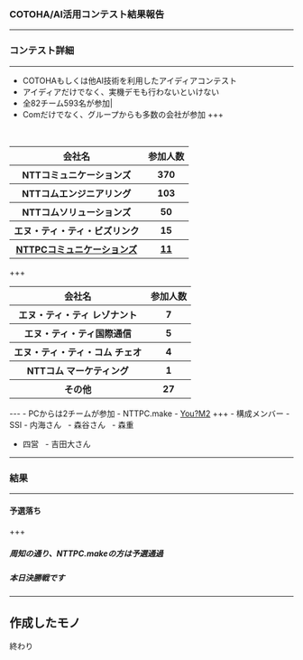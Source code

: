 ### COTOHA/AI活用コンテスト結果報告
---
### コンテスト詳細
---
- COTOHAもしくは他AI技術を利用したアイディアコンテスト
 - アイディアだけでなく、実機デモも行わないといけない
- 全82チーム593名が参加|
 - Comだけでなく、グループからも多数の会社が参加
+++
<table>
  <tr>
    <th>会社名</th>
    <th>参加人数</th> 
  </tr>
  <tr>
    <th>NTTコミュニケーションズ</th>
    <th>370</th>
  </tr>
  <tr>
    <th>NTTコムエンジニアリング</th>
    <th>103</th> 
  </tr>
  <tr>
     <th>NTTコムソリューションズ</th>
     <th>50</th> 
  </tr>
  <tr>
     <th>エヌ・ティ・ティ・ビズリンク</th>
     <th>15</th> 
  </tr>
 <tr>
    <th><u>NTTPCコミュニケーションズ</u></th>
    <th><u>11</u></th> 
 </tr>
</table>
+++
<table>
 <tr>
    <th>会社名</th>
    <th>参加人数</th> 
  </tr>
 <tr>
    <th>エヌ・ティ・ティ レゾナント</th>
    <th>7</th> 
  </tr>
 <tr>
    <th>エヌ・ティ・ティ国際通信</th>
    <th>5</th> 
 </tr>
 <tr>
    <th>エヌ・ティ・ティ・コム チェオ</th>
    <th>4</th> 
  </tr>
 <tr>
    <th>NTTコム マーケティング</th>
    <th>1</th> 
 </tr>
 <tr>
    <th>その他</th>
    <th>27</th> 
 </tr>
</table>
---
- PCからは2チームが参加
 - NTTPC.make
 - <u>You?M2</u>
+++
- 構成メンバー
 - SSI
   - 内海さん
   - 森谷さん
   - 森重
  
 - 四営
   - 吉田大さん
---
### 結果
---
#### 予選落ち
+++
##### 周知の通り、NTTPC.makeの方は予選通過
##### 本日決勝戦です
---
作成したモノ
---
終わり
